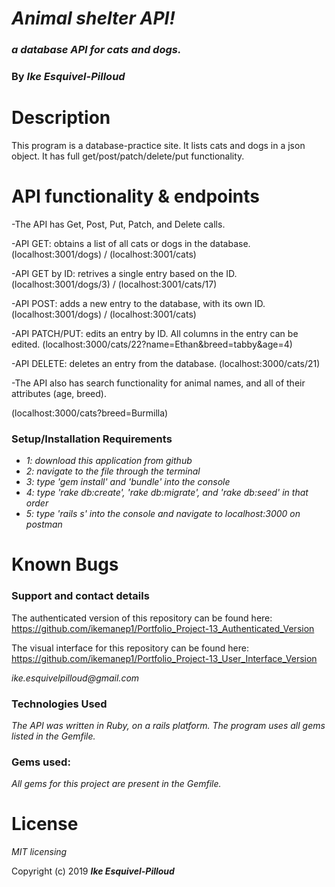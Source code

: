 # _Animal shelter API!_

### _a database API for cats and dogs._

### By _**Ike Esquivel-Pilloud**_

# Description

This program is a database-practice site. It lists cats and dogs in a json object. It has full get/post/patch/delete/put functionality.

# API functionality & endpoints

-The API has Get, Post, Put, Patch, and Delete calls.

-API GET: obtains a list of all cats or dogs in the database. (localhost:3001/dogs) / (localhost:3001/cats)

-API GET by ID: retrives a single entry based on the ID. (localhost:3001/dogs/3) / (localhost:3001/cats/17)

-API POST: adds a new entry to the database, with its own ID. (localhost:3001/dogs) / (localhost:3001/cats)


-API PATCH/PUT: edits an entry by ID. All columns in the entry can be edited. (localhost:3000/cats/22?name=Ethan&breed=tabby&age=4)

-API DELETE: deletes an entry from the database. (localhost:3000/cats/21)

-The API also has search functionality for animal names, and all of their attributes (age, breed).

(localhost:3000/cats?breed=Burmilla)

### Setup/Installation Requirements

* _1: download this application from github_
* _2: navigate to the file through the terminal_
* _3: type 'gem install' and 'bundle' into the console_
* _4: type 'rake db:create', 'rake db:migrate', and 'rake db:seed' in that order_
* _5: type 'rails s' into the console and navigate to localhost:3000 on postman_

# Known Bugs

### Support and contact details
The authenticated version of this repository can be found here: https://github.com/ikemanep1/Portfolio_Project-13_Authenticated_Version 

The visual interface for this repository can be found here: https://github.com/ikemanep1/Portfolio_Project-13_User_Interface_Version 

_ike.esquivelpilloud@gmail.com_

### Technologies Used

_The API was written in Ruby, on a rails platform. The program uses all gems listed in the Gemfile._

### Gems used:

_All gems for this project are present in the Gemfile._

# License

_MIT licensing_

Copyright (c) 2019 **_Ike Esquivel-Pilloud_**
